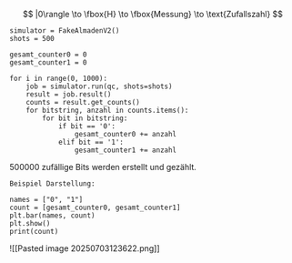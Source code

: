 $$
|0\rangle \to \fbox{H} \to \fbox{Messung} \to \text{Zufallszahl}
$$
```
simulator = FakeAlmadenV2()
shots = 500

gesamt_counter0 = 0
gesamt_counter1 = 0

for i in range(0, 1000):
    job = simulator.run(qc, shots=shots)  
    result = job.result()
    counts = result.get_counts()
    for bitstring, anzahl in counts.items():
        for bit in bitstring:
            if bit == '0':
                gesamt_counter0 += anzahl
            elif bit == '1':
                gesamt_counter1 += anzahl
```
500000 zufällige Bits werden erstellt und gezählt.
```
Beispiel Darstellung:

names = ["0", "1"]
count = [gesamt_counter0, gesamt_counter1]
plt.bar(names, count)
plt.show()
print(count)
```
![[Pasted image 20250703123622.png]]
